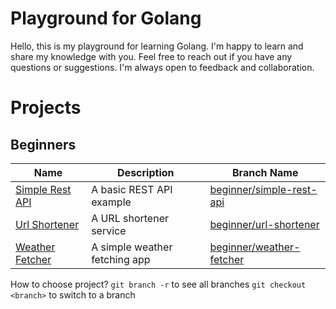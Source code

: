 # Playground for Golang
Hello, this is my playground for learning Golang.
I'm happy to learn and share my knowledge with you.
Feel free to reach out if you have any questions or suggestions.
I'm always open to feedback and collaboration.

# Projects
## Beginners
| Name               | Description               | Branch Name          |
|--------------------|---------------------------|----------------------|
| [Simple Rest API](https://github.com/nur-sasongko/golang-playground/tree/beginner/simple-rest-api) | A basic REST API example  | [beginner/simple-rest-api](https://github.com/nur-sasongko/golang-playground/tree/beginner/simple-rest-api) |
| [Url Shortener](https://github.com/nur-sasongko/golang-playground/tree/beginner/url-shortener)     | A URL shortener service   | [beginner/url-shortener](https://github.com/nur-sasongko/golang-playground/tree/beginner/url-shortener)     |
| [Weather Fetcher](https://github.com/nur-sasongko/golang-playground/tree/beginner/weather-fetcher) | A simple weather fetching app | [beginner/weather-fetcher](https://github.com/nur-sasongko/golang-playground/tree/beginner/weather-fetcher) |

How to choose project?
`git branch -r` to see all branches
`git checkout <branch>` to switch to a branch